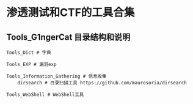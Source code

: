 # 渗透测试和CTF的工具合集
## Tools_G1ngerCat 目录结构和说明
```
Tools_Dict # 字典

Tools_EXP # 漏洞exp

Tools_Information_Gathering # 信息收集
    dirsearch # 目录扫描工具 https://github.com/maurosoria/dirsearch

Tools_WebShell # WebShell工具
```
